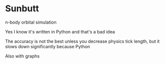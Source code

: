 # Sunbutt
n-body orbital simulation

Yes I know it's written in Python and that's a bad idea

The accuracy is not the best unless you decrease physics tick length, but it slows down significantly because Python

Also with graphs